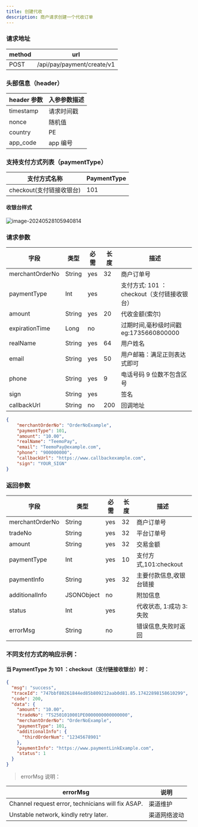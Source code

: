 ```yaml
---
title: 创建代收
description: 商户请求创建一个代收订单
---
```


### 请求地址

| method | url                        |
| ------ | -------------------------- |
| POST   | /api/pay/payment/create/v1 |

### 头部信息（header）

| header 参数 | 入参参数描述 |
| ----------- | ----------- |
| timestamp   | 请求时间戳  |
| nonce       | 随机值      |
| country     | PE   |
| app_code    | app 编号    |

### 支持支付方式列表（paymentType）

| 支付方式名称             | PaymentType |
| ------------------------ | ----------- |
| checkout(支付链接收银台) | 101         |

#### 收银台样式
![image-20240528105940814](https://image.xiwu.me/2024/903d077857edfdec8deee35a455587f4.png)


### 请求参数

| 字段            | 类型   | 必需 | 长度  | 描述                                          |
| --------------- | ------ | ---- |-----| --------------------------------------------- |
| merchantOrderNo | String | yes  | 32  | 商户订单号                                    |
| paymentType     | Int    | yes  |     | 支付方式: 101 ：checkout（支付链接收银台）    |
| amount          | String | yes  | 20  | 代收金额(索尔)                                |
| expirationTime  | Long   | no   |     | 过期时间,毫秒级时间戳 eg:1735660800000                           |
| realName        | String | yes  | 64  | 用户姓名 |
| email           | String | yes  | 50  | 用户邮箱：满足正则表达式即可                  |
| phone           | String | yes  | 9   | 电话号码 9 位数不包含区号                     |
| sign            | String | yes  |     | 签名                                          |
| callbackUrl     | String | no   | 200 | 回调地址                                      |

```json title="请求示例"
{
    "merchantOrderNo": "OrderNoExample",
    "paymentType": 101,
    "amount": "10.00",
    "realName": "TeemoPay",
    "email": "TeemoPay@example.com",
    "phone": "900000000",
    "callbackUrl": "https://www.callbackexample.com",
    "sign": "YOUR_SIGN"
}
```

### 返回参数

| 字段            | 类型       | 必需 | 长度 | 描述                |
| --------------- | ---------- | ---- | ---- |-------------------|
| merchantOrderNo | String     | yes  | 32   | 商户订单号             |
| tradeNo         | String     | yes  | 32   | 平台订单号             |
| amount          | String     | yes  | 32   | 交易金额              |
| paymentType     | Int        | yes  | 10   | 支付方式,101:checkout |
| paymentInfo     | String     | yes  | 32   | 主要付款信息,收银台链接      |
| additionalInfo  | JSONObject | no   |      | 附加信息              |
| status          | Int        | yes  |      | 代收状态, 1:成功 3:失败     |
| errorMsg        | String     | no   |      | 错误信息,失败时返回        |


### 不同支付方式的响应示例：

#### 当 PaymentType 为 101 ：checkout（支付链接收银台）时：

```json
{
  "msg": "success",
  "traceId": "747bbf80261844ed85b809212aab0d81.85.17422898158610299",
  "code": 200,
  "data": {
    "amount": "10.00",
    "tradeNo": "TS2501010001PE0000000000000000",
    "merchantOrderNo": "OrderNoExample",
    "paymentType": 101,
    "additionalInfo": {
      "thirdOrderNum": "12345678901"
    },
    "paymentInfo": "https://www.paymentLinkExample.com",
    "status": 1
  }
}
```


> errorMsg 说明：

| errorMsg                                | 说明    |
| ------------------------------------------- |-------|
| Channel request error, technicians will fix ASAP. | 渠道维护  |
| Unstable network, kindly retry later. |渠道网络波动|